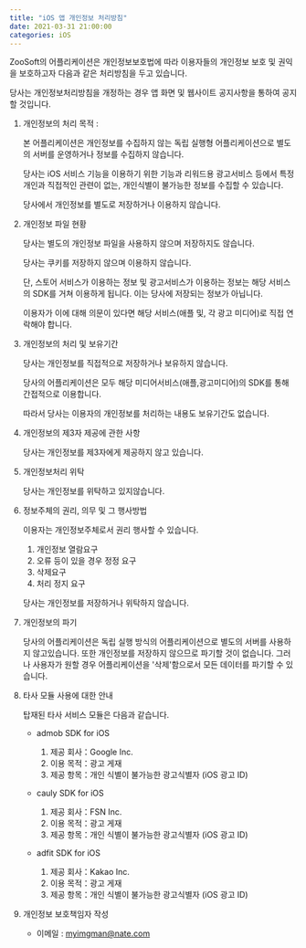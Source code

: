 ```yaml
---
title: "iOS 앱 개인정보 처리방침"
date: 2021-03-31 21:00:00
categories: iOS 
---
```

ZooSoft의 어플리케이션은 개인정보보호법에 따라 이용자들의 개인정보 보호 및 권익을 보호하고자 다음과 같은 처리방침을 두고 있습니다.

당사는 개인정보처리방침을 개정하는 경우 앱 화면 및 웹사이트 공지사항을 통하여 공지할 것입니다.



1. 개인정보의 처리 목적 : 


	본 어플리케이션은 개인정보를 수집하지 않는 독립 실행형 어플리케이션으로 별도의 서버를 운영하거나 정보를 수집하지 않습니다.

	당사는 iOS 서비스 기능을 이용하기 위한 기능과 리워드용 광고서비스 등에서 특정 개인과 직접적인 관련이 없는, 개인식별이 불가능한 정보를 수집할 수 있습니다.


	당사에서 개인정보를 별도로 저장하거나 이용하지 않습니다. 



2. 개인정보 파일 현황

	당사는 별도의 개인정보 파일을 사용하지 않으며 저장하지도 않습니다.

	당사는 쿠키를 저장하지 않으며 이용하지 않습니다.

	단, 스토어 서비스가 이용하는 정보 및 광고서비스가 이용하는 정보는 해당 서비스의 SDK를 거쳐 이용하게 됩니다. 이는 당사에 저장되는 정보가 아닙니다.

	이용자가 이에 대해 의문이 있다면 해당 서비스(애플 및, 각 광고 미디어)로 직접 연락해야 합니다.



3. 개인정보의 처리 및 보유기간

	당사는 개인정보를 직접적으로 저장하거나 보유하지 않습니다. 

	당사의 어플리케이션은 모두 해당 미디어서비스(애플,광고미디어)의 SDK를 통해 간접적으로 이용합니다.

	따라서 당사는 이용자의 개인정보를 처리하는 내용도 보유기간도 없습니다.



4. 개인정보의 제3자 제공에 관한 사항

	당사는 개인정보를 제3자에게 제공하지 않고 있습니다.



5. 개인정보처리 위탁

	당사는 개인정보를 위탁하고 있지않습니다.



6. 정보주체의 권리, 의무 및 그 행사방법


	이용자는 개인정보주체로서 권리 행사할 수 있습니다.

	1) 개인정보 열람요구
	2) 오류 등이 있을 경우 정정 요구
	3) 삭제요구
	4) 처리 정지 요구


	당사는 개인정보를 저장하거나 위탁하지 않습니다.



7. 개인정보의 파기

	당사의 어플리케이션은 독립 실행 방식의 어플리케이션으로 별도의 서버를 사용하지 않고있습니다.
	또한 개인정보를 저장하지 않으므로 파기할 것이 없습니다.
	그러나 사용자가 원할 경우 어플리케이션을 '삭제'함으로서 모든 데이터를 파기할 수 있습니다.



8. 타사 모듈 사용에 대한 안내

	탑재된 타사 서비스 모듈은 다음과 같습니다.

    - admob SDK for iOS
      1. 제공 회사：Google Inc.
      2. 이용 목적：광고 게재
      3. 제공 항목：개인 식별이 불가능한 광고식별자 (iOS 광고 ID)

    - cauly SDK for iOS
      1. 제공 회사：FSN Inc.
      2. 이용 목적：광고 게재
      3. 제공 항목：개인 식별이 불가능한 광고식별자 (iOS 광고 ID)

    - adfit SDK for iOS
      1. 제공 회사：Kakao Inc.
      2. 이용 목적：광고 게재
      3. 제공 항목：개인 식별이 불가능한 광고식별자 (iOS 광고 ID)



9. 개인정보  보호책임자 작성
	- 이메일 : myimgman@nate.com

